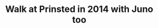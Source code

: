---
title: 'Walk at Prinsted in 2014 with Juno too'
publishDate: '09/21/2024'
name: 'Josh Lewis'
relationship: 'Nephew of James'
excerpt: ''
tags: []
images: []
isFeatured: false
---